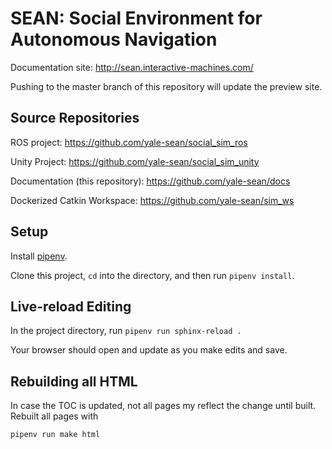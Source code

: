 # SEAN: Social Environment for Autonomous Navigation

Documentation site: http://sean.interactive-machines.com/

Pushing to the master branch of this repository will update the preview site.

## Source Repositories

ROS project: https://github.com/yale-sean/social_sim_ros

Unity Project: https://github.com/yale-sean/social_sim_unity

Documentation (this repository): https://github.com/yale-sean/docs

Dockerized Catkin Workspace: https://github.com/yale-sean/sim_ws

## Setup

Install [pipenv](https://pypi.org/project/pipenv).

Clone this project, `cd` into the directory, and then run `pipenv install`.

## Live-reload Editing

In the project directory, run `pipenv run sphinx-reload .`

Your browser should open and update as you make edits and save.

## Rebuilding all HTML

In case the TOC is updated, not all pages my reflect the change until built. Rebuilt all pages with

    pipenv run make html
